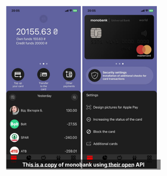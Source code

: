 <div style="position: relative; display: inline-block;">
<div style="position: absolute; font-weight: bold; bottom: 0; left: 0; color: white; background-color: rgba(0, 0, 0, 0.5); padding: 5px; width: 100%; text-align: center;">
    This is a copy of monobank using their open API
  </div>
  <img src="FirstReadme.jpg" alt="FirstPage" width="200"/>
  <img src="SecondReadme.jpg" alt="SecondPage" width="200"/>
</div>
